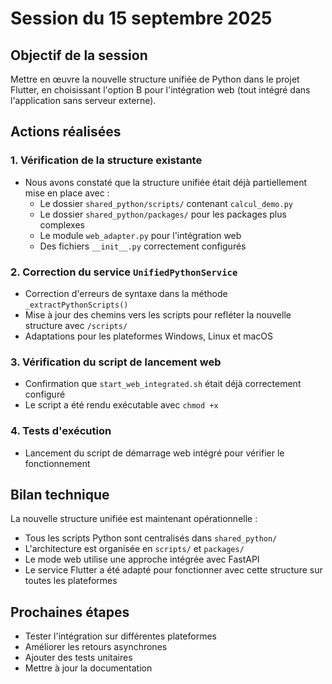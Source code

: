 # Session du 15 septembre 2025

## Objectif de la session

Mettre en œuvre la nouvelle structure unifiée de Python dans le projet Flutter, en choisissant l'option B pour l'intégration web (tout intégré dans l'application sans serveur externe).

## Actions réalisées

### 1. Vérification de la structure existante

- Nous avons constaté que la structure unifiée était déjà partiellement mise en place avec :
  - Le dossier `shared_python/scripts/` contenant `calcul_demo.py`
  - Le dossier `shared_python/packages/` pour les packages plus complexes
  - Le module `web_adapter.py` pour l'intégration web
  - Des fichiers `__init__.py` correctement configurés

### 2. Correction du service `UnifiedPythonService`

- Correction d'erreurs de syntaxe dans la méthode `_extractPythonScripts()`
- Mise à jour des chemins vers les scripts pour refléter la nouvelle structure avec `/scripts/`
- Adaptations pour les plateformes Windows, Linux et macOS

### 3. Vérification du script de lancement web

- Confirmation que `start_web_integrated.sh` était déjà correctement configuré
- Le script a été rendu exécutable avec `chmod +x`

### 4. Tests d'exécution

- Lancement du script de démarrage web intégré pour vérifier le fonctionnement

## Bilan technique

La nouvelle structure unifiée est maintenant opérationnelle :

- Tous les scripts Python sont centralisés dans `shared_python/`
- L'architecture est organisée en `scripts/` et `packages/`
- Le mode web utilise une approche intégrée avec FastAPI
- Le service Flutter a été adapté pour fonctionner avec cette structure sur toutes les plateformes

## Prochaines étapes

- Tester l'intégration sur différentes plateformes
- Améliorer les retours asynchrones
- Ajouter des tests unitaires
- Mettre à jour la documentation
